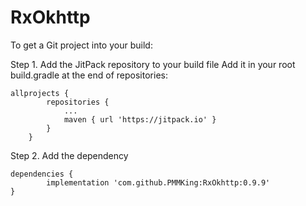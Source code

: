 # RxOkhttp


To get a Git project into your build:

Step 1. Add the JitPack repository to your build file
Add it in your root build.gradle at the end of repositories:

	allprojects {
    		repositories {
    			...
    			maven { url 'https://jitpack.io' }
    		}
    	}

Step 2. Add the dependency

	dependencies {
	        implementation 'com.github.PMMKing:RxOkhttp:0.9.9'
	}
